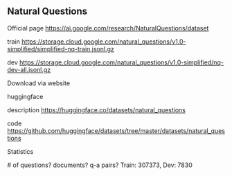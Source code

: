 ## Natural Questions

Official page https://ai.google.com/research/NaturalQuestions/dataset

train https://storage.cloud.google.com/natural_questions/v1.0-simplified/simplified-nq-train.jsonl.gz

dev https://storage.cloud.google.com/natural_questions/v1.0-simplified/nq-dev-all.jsonl.gz

Download via website

huggingface

description https://huggingface.co/datasets/natural_questions

code https://github.com/huggingface/datasets/tree/master/datasets/natural_questions

Statistics

\# of questions? documents? q-a pairs? Train: 307373, Dev: 7830
